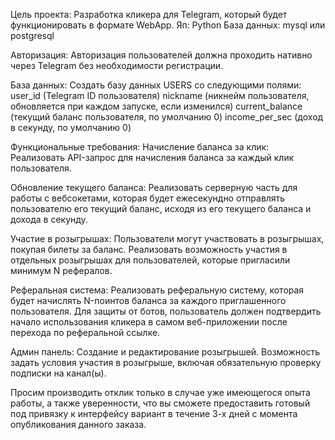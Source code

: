 Цель проекта: Разработка кликера для Telegram, который будет функционировать в формате WebApp.
Яп: Python
База данных: mysql или postgresql

Авторизация:
Авторизация пользователей должна проходить нативно через Telegram без необходимости регистрации.

База данных:
Создать базу данных USERS со следующими полями:
user_id (Telegram ID пользователя)
nickname (никнейм пользователя, обновляется при каждом запуске, если изменился)
current_balance (текущий баланс пользователя, по умолчанию 0)
income_per_sec (доход в секунду, по умолчанию 0)

Функциональные требования:
Начисление баланса за клик:
Реализовать API-запрос для начисления баланса за каждый клик пользователя.

Обновление текущего баланса:
Реализовать серверную часть для работы с вебсокетами, которая будет ежесекундно отправлять пользователю его текущий баланс, исходя из его текущего баланса и дохода в секунду.

Участие в розыгрышах:
Пользователи могут участвовать в розыгрышах, покупая билеты за баланс.
Реализовать возможность участия в отдельных розыгрышах для пользователей, которые пригласили минимум N рефералов.

Реферальная система:
Реализовать реферальную систему, которая будет начислять N-поинтов баланса за каждого приглашенного пользователя.
Для защиты от ботов, пользователь должен подтвердить начало использования кликера в самом веб-приложении после перехода по реферальной ссылке.

Админ панель:
Создание и редактирование розыгрышей.
Возможность задать условия участия в розыгрыше, включая обязательную проверку подписки на канал(ы).

Просим производить отклик только в случае уже имеющегося опыта работы, а также уверенности, что вы сможете предоставить готовый под привязку к интерфейсу вариант в течение 3-х дней с момента опубликования данного заказа.
